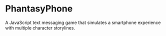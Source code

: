 # PhantasyPhone
A JavaScript text messaging game that simulates a smartphone experience with multiple character storylines.
